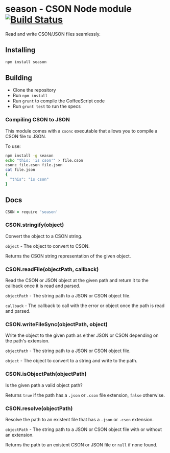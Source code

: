 # season - CSON Node module [![Build Status](https://travis-ci.org/atom/season.png)](https://travis-ci.org/atom/season)

Read and write CSON/JSON files seamlessly.

## Installing

```sh
npm install season
```

## Building
  * Clone the repository
  * Run `npm install`
  * Run `grunt` to compile the CoffeeScript code
  * Run `grunt test` to run the specs

### Compiling CSON to JSON

This module comes with a `csonc` executable that allows you to compile a CSON
file to JSON.

To use:

```sh
npm install -g season
echo "this: 'is cson'" > file.cson
csonc file.cson file.json
cat file.json
{
  "this": "is cson"
}
```

## Docs

```coffeescript
CSON = require 'season'
```

### CSON.stringify(object)

Convert the object to a CSON string.

`object` - The object to convert to CSON.

Returns the CSON string representation of the given object.

### CSON.readFile(objectPath, callback)

Read the CSON or JSON object at the given path and return it to the callback
once it is read and parsed.

`objectPath` - The string path to a JSON or CSON object file.

`callback` - The callback to call with the error or object once the path
             is read and parsed.

### CSON.writeFileSync(objectPath, object)

Write the object to the given path as either JSON or CSON depending on the
path's extension.

`objectPath` - The string path to a JSON or CSON object file.

`object` - The object to convert to a string and write to the path.

### CSON.isObjectPath(objectPath)

Is the given path a valid object path?

Returns `true` if the path has a `.json` or `.cson` file extension, `false`
otherwise.

### CSON.resolve(objectPath)

Resolve the path to an existent file that has a `.json` or `.cson` extension.

`objectPath` - The string path to a JSON or CSON object file with or without
               an extension.

Returns the path to an existent CSON or JSON file or `null` if none found.
